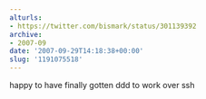 ```yaml
---
alturls:
- https://twitter.com/bismark/status/301139392
archive:
- 2007-09
date: '2007-09-29T14:18:38+00:00'
slug: '1191075518'
---
```


happy to have finally gotten ddd to work over ssh

